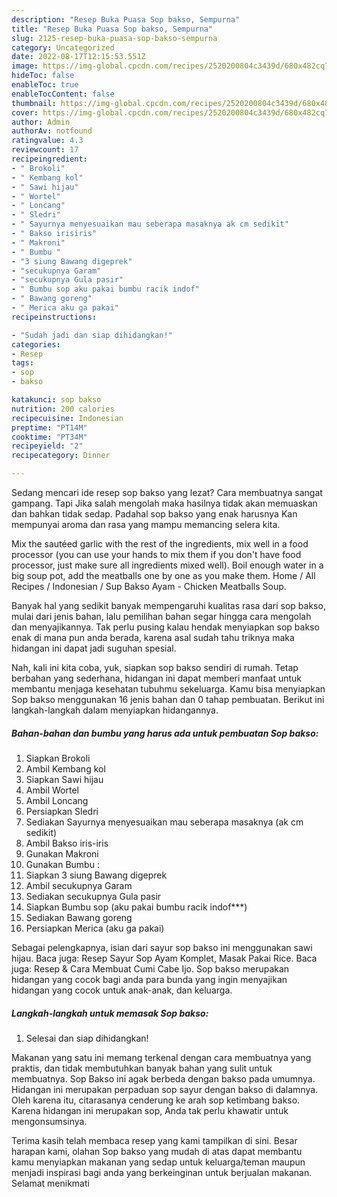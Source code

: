 ```yaml
---
description: "Resep Buka Puasa Sop bakso, Sempurna"
title: "Resep Buka Puasa Sop bakso, Sempurna"
slug: 2125-resep-buka-puasa-sop-bakso-sempurna
category: Uncategorized
date: 2022-08-17T12:15:53.551Z
image: https://img-global.cpcdn.com/recipes/2520200804c3439d/680x482cq70/sop-bakso-foto-resep-utama.jpg
hideToc: false
enableToc: true
enableTocContent: false
thumbnail: https://img-global.cpcdn.com/recipes/2520200804c3439d/680x482cq70/sop-bakso-foto-resep-utama.jpg
cover: https://img-global.cpcdn.com/recipes/2520200804c3439d/680x482cq70/sop-bakso-foto-resep-utama.jpg
author: Admin
authorAv: notfound
ratingvalue: 4.3
reviewcount: 17
recipeingredient:
- " Brokoli"
- " Kembang kol"
- " Sawi hijau"
- " Wortel"
- " Loncang"
- " Sledri"
- " Sayurnya menyesuaikan mau seberapa masaknya ak cm sedikit"
- " Bakso irisiris"
- " Makroni"
- " Bumbu "
- "3 siung Bawang digeprek"
- "secukupnya Garam"
- "secukupnya Gula pasir"
- " Bumbu sop aku pakai bumbu racik indof"
- " Bawang goreng"
- " Merica aku ga pakai"
recipeinstructions:

- "Sudah jadi dan siap dihidangkan!"
categories:
- Resep
tags:
- sop
- bakso

katakunci: sop bakso 
nutrition: 200 calories
recipecuisine: Indonesian
preptime: "PT14M"
cooktime: "PT34M"
recipeyield: "2"
recipecategory: Dinner

---
```



Sedang mencari ide resep sop bakso yang lezat? Cara membuatnya sangat gampang. Tapi Jika salah mengolah maka hasilnya tidak akan memuaskan dan bahkan tidak sedap. Padahal sop bakso yang enak harusnya Kan mempunyai aroma dan rasa yang mampu memancing selera kita.


Mix the sautéed garlic with the rest of the ingredients, mix well in a food processor (you can use your hands to mix them if you don&#39;t have food processor, just make sure all ingredients mixed well). Boil enough water in a big soup pot, add the meatballs one by one as you make them. Home / All Recipes / Indonesian / Sup Bakso Ayam - Chicken Meatballs Soup.

Banyak hal yang sedikit banyak mempengaruhi kualitas rasa dari sop bakso, mulai dari jenis bahan, lalu pemilihan bahan segar hingga cara mengolah dan menyajikannya. Tak perlu pusing kalau hendak menyiapkan sop bakso enak di mana pun anda berada, karena asal sudah tahu triknya maka hidangan ini dapat jadi suguhan spesial.


Nah, kali ini kita coba, yuk, siapkan sop bakso sendiri di rumah. Tetap berbahan yang sederhana, hidangan ini dapat memberi manfaat untuk membantu menjaga kesehatan tubuhmu sekeluarga. Kamu bisa menyiapkan Sop bakso menggunakan 16 jenis bahan dan 0 tahap pembuatan. Berikut ini langkah-langkah dalam menyiapkan hidangannya.

<!--inarticleads1-->

##### Bahan-bahan dan bumbu yang harus ada untuk pembuatan Sop bakso:

1. Siapkan  Brokoli
1. Ambil  Kembang kol
1. Siapkan  Sawi hijau
1. Ambil  Wortel
1. Ambil  Loncang
1. Persiapkan  Sledri
1. Sediakan  Sayurnya menyesuaikan mau seberapa masaknya (ak cm sedikit)
1. Ambil  Bakso iris-iris
1. Gunakan  Makroni
1. Gunakan  Bumbu :
1. Siapkan 3 siung Bawang digeprek
1. Ambil secukupnya Garam
1. Sediakan secukupnya Gula pasir
1. Siapkan  Bumbu sop (aku pakai bumbu racik indof***)
1. Sediakan  Bawang goreng
1. Persiapkan  Merica (aku ga pakai)


Sebagai pelengkapnya, isian dari sayur sop bakso ini menggunakan sawi hijau. Baca juga: Resep Sayur Sop Ayam Komplet, Masak Pakai Rice. Baca juga: Resep &amp; Cara Membuat Cumi Cabe Ijo. Sop bakso merupakan hidangan yang cocok bagi anda para bunda yang ingin menyajikan hidangan yang cocok untuk anak-anak, dan keluarga. 

<!--inarticleads2-->

##### Langkah-langkah untuk memasak Sop bakso:


1. Selesai dan siap dihidangkan!

Makanan yang satu ini memang terkenal dengan cara membuatnya yang praktis, dan tidak membutuhkan banyak bahan yang sulit untuk membuatnya. Sop Bakso ini agak berbeda dengan bakso pada umumnya. Hidangan ini merupakan perpaduan sop sayur dengan bakso di dalamnya. Oleh karena itu, citarasanya cenderung ke arah sop ketimbang bakso. Karena hidangan ini merupakan sop, Anda tak perlu khawatir untuk mengonsumsinya. 

Terima kasih telah membaca resep yang kami tampilkan di sini. Besar harapan kami, olahan Sop bakso yang mudah di atas dapat membantu kamu menyiapkan makanan yang sedap untuk keluarga/teman maupun menjadi inspirasi bagi anda yang berkeinginan untuk berjualan makanan. Selamat menikmati
